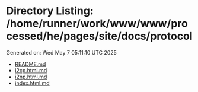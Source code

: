 # Directory Listing: /home/runner/work/www/www/processed/he/pages/site/docs/protocol
Generated on: Wed May  7 05:11:10 UTC 2025

- [README.md](README.md)
- [i2cp.html.md](i2cp.html.md)
- [i2np.html.md](i2np.html.md)
- [index.html.md](index.html.md)
